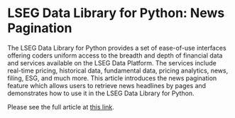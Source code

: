 # LSEG Data Library for Python: News Pagination
The LSEG Data Library for Python provides a set of ease-of-use interfaces offering coders uniform access to the breadth and depth of financial data and services available on the LSEG Data Platform. The services include real-time pricing, historical data, fundamental data, pricing analytics, news, filing, ESG, and much more. This article introduces the news pagination feature which allows users to retrieve news headlines by pages and demonstrates how to use it in the LSEG Data Library for Python. 

Please see the full article at [this link](https://developers.lseg.com/en/article-catalog/article/lseg-data-library-for-python--news-pagination).
